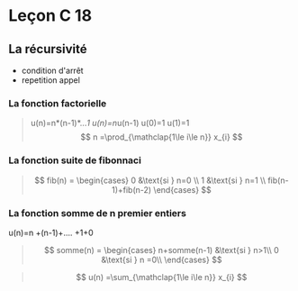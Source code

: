 <script type="text/javascript"
        src="https://cdnjs.cloudflare.com/ajax/libs/mathjax/2.7.0/MathJax.js?config=TeX-AMS_CHTML">
</script>
# Leçon C 18
## La récursivité
* condition d'arrêt
* repetition appel

### La fonction factorielle
> u(n)=n*(n-1)*...*1
> u(n)=n*u(n-1)
> u(0)=1
> u(1)=1
$$
n =\prod_{\mathclap{1\le i\le n}} x_{i}
$$

### La fonction suite de fibonnaci
> $$
fib(n) = \begin{cases} 
0 &\text{si } n=0 \\
1 &\text{si } n=1 \\
fib(n-1)+fib(n-2)
\end{cases}
$$

### La fonction somme de n premier entiers

u(n)=n +(n-1)+.... +1+0
> $$
somme(n) = \begin{cases} 
n+somme(n-1)  &\text{si } n>1\\
0 &\text{si }  n =0\\
\end{cases}
$$

>$$
u(n) =\sum_{\mathclap{1\le i\le n}} x_{i}
$$